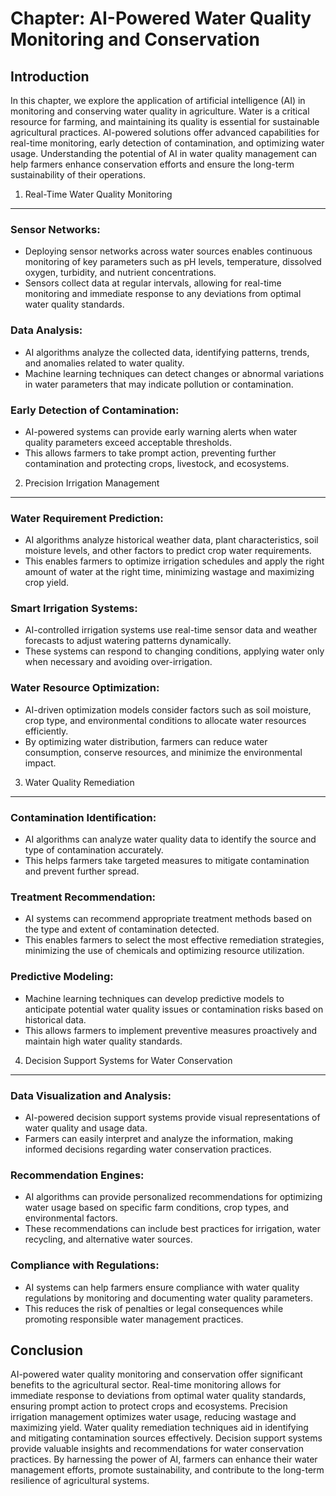 Chapter: AI-Powered Water Quality Monitoring and Conservation
=============================================================

Introduction
------------

In this chapter, we explore the application of artificial intelligence (AI) in monitoring and conserving water quality in agriculture. Water is a critical resource for farming, and maintaining its quality is essential for sustainable agricultural practices. AI-powered solutions offer advanced capabilities for real-time monitoring, early detection of contamination, and optimizing water usage. Understanding the potential of AI in water quality management can help farmers enhance conservation efforts and ensure the long-term sustainability of their operations.

1. Real-Time Water Quality Monitoring
-------------------------------------

### Sensor Networks:

* Deploying sensor networks across water sources enables continuous monitoring of key parameters such as pH levels, temperature, dissolved oxygen, turbidity, and nutrient concentrations.
* Sensors collect data at regular intervals, allowing for real-time monitoring and immediate response to any deviations from optimal water quality standards.

### Data Analysis:

* AI algorithms analyze the collected data, identifying patterns, trends, and anomalies related to water quality.
* Machine learning techniques can detect changes or abnormal variations in water parameters that may indicate pollution or contamination.

### Early Detection of Contamination:

* AI-powered systems can provide early warning alerts when water quality parameters exceed acceptable thresholds.
* This allows farmers to take prompt action, preventing further contamination and protecting crops, livestock, and ecosystems.

2. Precision Irrigation Management
----------------------------------

### Water Requirement Prediction:

* AI algorithms analyze historical weather data, plant characteristics, soil moisture levels, and other factors to predict crop water requirements.
* This enables farmers to optimize irrigation schedules and apply the right amount of water at the right time, minimizing wastage and maximizing crop yield.

### Smart Irrigation Systems:

* AI-controlled irrigation systems use real-time sensor data and weather forecasts to adjust watering patterns dynamically.
* These systems can respond to changing conditions, applying water only when necessary and avoiding over-irrigation.

### Water Resource Optimization:

* AI-driven optimization models consider factors such as soil moisture, crop type, and environmental conditions to allocate water resources efficiently.
* By optimizing water distribution, farmers can reduce water consumption, conserve resources, and minimize the environmental impact.

3. Water Quality Remediation
----------------------------

### Contamination Identification:

* AI algorithms can analyze water quality data to identify the source and type of contamination accurately.
* This helps farmers take targeted measures to mitigate contamination and prevent further spread.

### Treatment Recommendation:

* AI systems can recommend appropriate treatment methods based on the type and extent of contamination detected.
* This enables farmers to select the most effective remediation strategies, minimizing the use of chemicals and optimizing resource utilization.

### Predictive Modeling:

* Machine learning techniques can develop predictive models to anticipate potential water quality issues or contamination risks based on historical data.
* This allows farmers to implement preventive measures proactively and maintain high water quality standards.

4. Decision Support Systems for Water Conservation
--------------------------------------------------

### Data Visualization and Analysis:

* AI-powered decision support systems provide visual representations of water quality and usage data.
* Farmers can easily interpret and analyze the information, making informed decisions regarding water conservation practices.

### Recommendation Engines:

* AI algorithms can provide personalized recommendations for optimizing water usage based on specific farm conditions, crop types, and environmental factors.
* These recommendations can include best practices for irrigation, water recycling, and alternative water sources.

### Compliance with Regulations:

* AI systems can help farmers ensure compliance with water quality regulations by monitoring and documenting water quality parameters.
* This reduces the risk of penalties or legal consequences while promoting responsible water management practices.

Conclusion
----------

AI-powered water quality monitoring and conservation offer significant benefits to the agricultural sector. Real-time monitoring allows for immediate response to deviations from optimal water quality standards, ensuring prompt action to protect crops and ecosystems. Precision irrigation management optimizes water usage, reducing wastage and maximizing yield. Water quality remediation techniques aid in identifying and mitigating contamination sources effectively. Decision support systems provide valuable insights and recommendations for water conservation practices. By harnessing the power of AI, farmers can enhance their water management efforts, promote sustainability, and contribute to the long-term resilience of agricultural systems.
